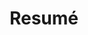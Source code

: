 ---
title: Resumé
permalink: /resume/
redirect_url: 'https://docs.google.com/document/d/14mqtDjwDJh-vT51j8bRTG4Im9m9qmdcJmt74Sf0_HNs/export?format=pdf'
---